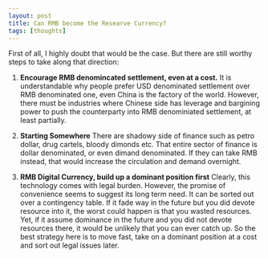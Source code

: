 ```yaml
---
layout: post
title: Can RMB become the Researve Currency? 
tags: [thoughts]
---
```

First of all, I highly doubt that would be the case. But there are still worthy steps to take along that direction:

1. **Encourage RMB denomincated settlement, even at a cost.** It is understandable why people prefer USD denominated settlement over RMB denominated one, even China is the factory of the world. However, there must be industries where Chinese side has leverage and bargining power to push the counterparty into RMB denominiated settlement, at least partially.

2. **Starting Somewhere** There are shadowy side of finance such as petro dollar, drug cartels, bloody dimonds etc. That entire sector of finance is dollar denominated, or even dimand denominated. If they can take RMB instead, that would increase the circulation and demand overnight.

3. **RMB Digital Currency, build up a dominant position first** Clearly, this technology comes with legal burden. However, the promise of convenience seems to suggest its long term need. It can be sorted out over a contingency table. If it fade way in the future but you did devote resource into it, the worst could happen is that you wasted resources. Yet, if it assume dominance in the future and you did not devote resources there, it would be unlikely that you can ever catch up. So the best strategy here is to move fast, take on a dominant position at a cost and sort out legal issues later. 
